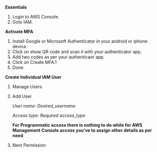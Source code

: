 **Essentials**
1.  Login to AWS Console.
2.  Goto IAM.

**Activate MFA**
1.  Install Google or Microsoft Authenticator in your android or iphone device.
2.  Click on show QR code and scan it with your authenticator app.
3.  Add two codes as per your authenticaor app.
4.  Click on Create MFA.1
5.  Done.

**Create Individual IAM User**
1.  Manage Users
2.  Add User

    *User name: Desired_username*
    
    *Access type: Required access_type*
    
    **For Programmatic access there is nothing to do while for AWS Management Console access you've to assign other details as per need**
3.  Next Permission
    
